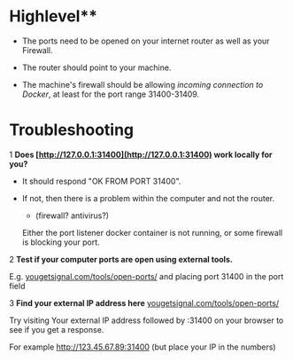 # Highlevel**

- The ports need to be opened on your internet router as well as your Firewall. 

- The router should point to your machine. 

- The machine's firewall should be allowing *incoming connection to Docker*, at least for the port range 31400-31409.

# Troubleshooting

1 **Does [http://127.0.0.1:31400](http://127.0.0.1:31400) work locally for you?**
 
- It should respond "OK FROM PORT 31400". 

- If not, then there is a problem within the computer and not the router. 
   - (firewall? antivirus?)
  
   Either the port listener docker container is not running, or some firewall is blocking your port. 


2 **Test if your computer ports are open using external tools.** 

E.g. [yougetsignal.com/tools/open-ports/](http://yougetsignal.com/tools/open-ports/) and placing port 31400 in the port field

3 **Find your external IP address here** [yougetsignal.com/tools/open-ports/](http://yougetsignal.com/tools/open-ports/) 

Try visiting Your external IP address followed by :31400 on your browser to see if you get a response. 

For example http://123.45.67.89:31400 (but place your IP in the numbers)
